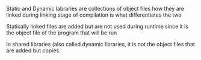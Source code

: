 Static and Dynamic labraries are collections of object files
how they are linked during linking stage of compilation is what differentiates
the two

Statically linked files are added but are not used during runtime since it is
the object file of the program that will be run

In shared libraries (also called dynamic libraries, it is not the object files
that are added but copies.
